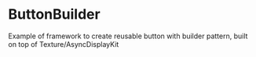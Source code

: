 # ButtonBuilder
Example of framework to create reusable button with builder pattern, built on top of Texture/AsyncDisplayKit
